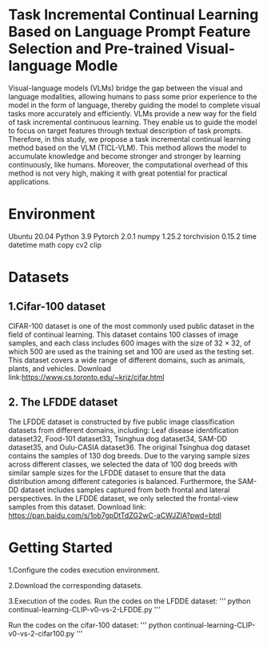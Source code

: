 # Task Incremental Continual Learning Based on Language Prompt Feature Selection and Pre-trained Visual-language Modle

Visual-language models (VLMs) bridge the gap between the visual and language modalities, allowing humans to pass some prior experience to the model in the form of language, thereby guiding the model to complete visual tasks more accurately and efficiently. VLMs provide a new way for the field of task incremental continuous learning. They enable us to guide the model to focus on target features through textual description of task prompts. Therefore, in this study, we propose a task incremental continual learning method based on the VLM (TICL-VLM). This method allows the model to accumulate knowledge and become stronger and stronger by learning continuously, like humans. Moreover, the computational overhead of this method is not very high, making it with great potential for practical applications. 

# Environment
Ubuntu 20.04
Python 3.9
Pytorch 2.0.1
numpy 1.25.2
torchvision 0.15.2
time
datetime
math
copy
cv2
clip

# Datasets
## 1.Cifar-100 dataset
CIFAR-100 dataset is one of the most commonly used public dataset in the field of continual learning. This dataset contains 100 classes of image samples, and each class includes 600 images with the size of 32 × 32, of which 500 are used as the training set and 100 are used as the testing set. This dataset covers a wide range of different domains, such as animals, plants, and vehicles.
Download link:https://www.cs.toronto.edu/~kriz/cifar.html

## 2. The LFDDE dataset
The LFDDE dataset is constructed by five public image classification datasets from different domains, including: Leaf disease identification dataset32, Food-101 dataset33, Tsinghua dog dataset34, SAM-DD dataset35, and Oulu-CASIA dataset36. The original Tsinghua dog dataset contains the samples of 130 dog breeds. Due to the varying sample sizes across different classes, we selected the data of 100 dog breeds with similar sample sizes for the LFDDE dataset to ensure that the data distribution among different categories is balanced. Furthermore, the SAM-DD dataset includes samples captured from both frontal and lateral perspectives. In the LFDDE dataset, we only selected the frontal-view samples from this dataset. 
Download link: https://pan.baidu.com/s/1ob7gpDtTdZG2wC-aCWJZlA?pwd=btdl

# Getting Started
1.Configure the codes execution environment.

2.Download the corresponding datasets.

3.Execution of the codes.
Run the codes on the LFDDE dataset:
'''
python continual-learning-CLIP-v0-vs-2-LFDDE.py
'''

Run the codes on the cifar-100 dataset:
'''
python continual-learning-CLIP-v0-vs-2-cifar100.py
'''

